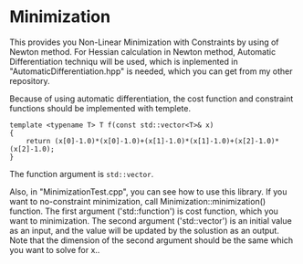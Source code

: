 # Minimization
This provides you Non-Linear Minimization with Constraints by using of Newton method.
For Hessian calculation in Newton method, Automatic Differentiation techniqu will be used,
which is inplemented in "AutomaticDifferentiation.hpp" is needed, which you can get from my other repository.

Because of using automatic differentiation, the cost function and constraint functions should be implemented with templete.

    template <typename T> T f(const std::vector<T>& x)
    {
        return (x[0]-1.0)*(x[0]-1.0)+(x[1]-1.0)*(x[1]-1.0)+(x[2]-1.0)*(x[2]-1.0);
    }
    
The function argument is `std::vector`. 

Also, in "MinimizationTest.cpp", you can see how to use this library.
If you want to no-constraint minimization, call Minimization::minimization() function.
The first argument ('std::function') is cost function, which you want to minimization.
The second argument ('std::vector<double>') is an initial value as an input, 
and the value will be updated by the solustion as an output.
Note that the dimension of the second argument should be the same which you want to solve for x..
